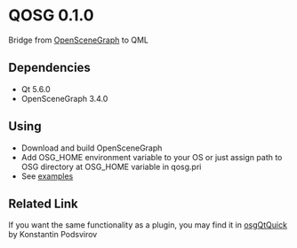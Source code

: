# QOSG 0.1.0
Bridge from [OpenSceneGraph](http://www.openscenegraph.org/) to QML

## Dependencies
- Qt 5.6.0
- OpenSceneGraph 3.4.0

## Using
- Download and build OpenSceneGraph
- Add OSG_HOME environment variable to your OS or just assign path to OSG directory at OSG_HOME variable in qosg.pri
- See [examples](https://github.com/krre/qosg/tree/master/examples)

## Related Link
If you want the same functionality as a plugin, you may find it in [osgQtQuick](https://github.com/podsvirov/osgqtquick) by Konstantin Podsvirov
